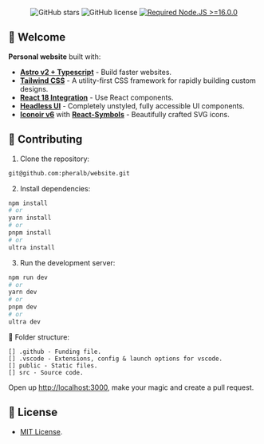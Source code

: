 <div align="center">

![GitHub stars](https://img.shields.io/github/stars/pheralb/web)
![GitHub license](https://img.shields.io/github/license/pheralb/web)
[![Required Node.JS >=16.0.0](https://img.shields.io/static/v1?label=node&message=%20%3E=16.0.0&logo=node.js&color=3f893e)](https://nodejs.org/about/releases)

</div>

## 👋 Welcome

**Personal website** built with:

- [**Astro v2 + Typescript**](https://astro.build/) - Build faster websites.
- [**Tailwind CSS**](https://tailwindcss.com/) - A utility-first CSS framework for rapidly building custom designs.
- [**React 18 Integration**](https://docs.astro.build/es/guides/integrations-guide/react/) - Use React components.
- [**Headless UI**](https://headlessui.dev/) - Completely unstyled, fully accessible UI components.
- [**Iconoir v6**](https://iconoir.com/) with [**React-Symbols**](https://react-symbols.vercel.app/) - Beautifully crafted SVG icons.

## 🚀 Contributing

1. Clone the repository:

```bash
git@github.com:pheralb/website.git
```

2. Install dependencies:

```bash
npm install
# or
yarn install
# or
pnpm install
# or
ultra install
```

3. Run the development server:

```bash
npm run dev
# or
yarn dev
# or
pnpm dev
# or
ultra dev
```

📁 Folder structure:

```
[] .github - Funding file.
[] .vscode - Extensions, config & launch options for vscode.
[] public - Static files.
[] src - Source code.
```

Open up [http://localhost:3000](http://localhost:3000), make your magic and create a pull request.

## 📝 License

- [MIT License](https://github.com/pheralb/web/blob/main/LICENSE).
